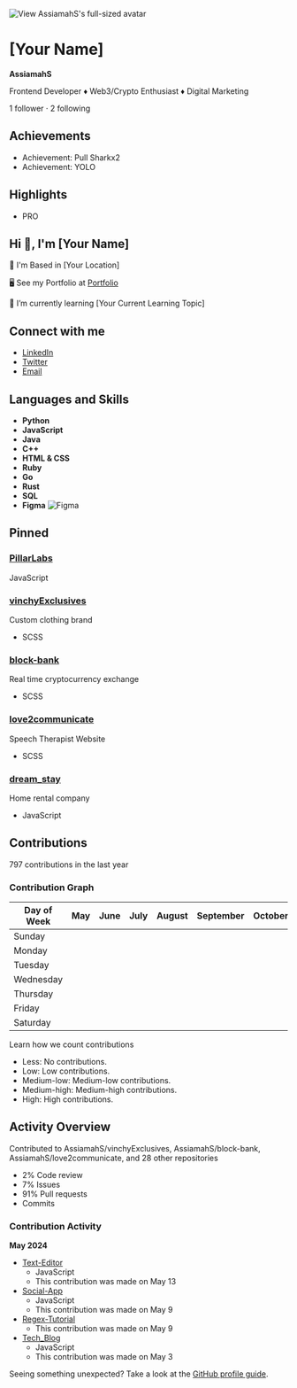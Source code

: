 ![View AssiamahS's full-sized avatar](https://avatars.githubusercontent.com/u/your-username?s=460&v=4)
# [Your Name]
**AssiamahS**

Frontend Developer ♦ Web3/Crypto Enthusiast ♦ Digital Marketing

1 follower · 2 following

## Achievements
- Achievement: Pull Sharkx2
- Achievement: YOLO

## Highlights
- PRO

## Hi 👋, I'm [Your Name]
📍 I'm Based in [Your Location]

🖥️ See my Portfolio at [Portfolio](your-portfolio-url)

💭 I’m currently learning [Your Current Learning Topic]

## Connect with me
- [LinkedIn](https://www.linkedin.com/in/yourprofile)
- [Twitter](https://twitter.com/yourprofile)
- [Email](mailto:youremail@example.com)

## Languages and Skills
- **Python**
- **JavaScript**
- **Java**
- **C++**
- **HTML & CSS**
- **Ruby**
- **Go**
- **Rust**
- **SQL**
- **Figma** ![Figma](https://img.shields.io/badge/-Figma-000?&logo=figma)


## Pinned
### [PillarLabs](https://github.com/AssiamahS/PillarLabs)
JavaScript

### [vinchyExclusives](https://github.com/AssiamahS/vinchyExclusives)
Custom clothing brand
- SCSS

### [block-bank](https://github.com/AssiamahS/block-bank)
Real time cryptocurrency exchange
- SCSS

### [love2communicate](https://github.com/AssiamahS/love2communicate)
Speech Therapist Website
- SCSS

### [dream_stay](https://github.com/AssiamahS/dream_stay)
Home rental company
- JavaScript

## Contributions
797 contributions in the last year

### Contribution Graph
| Day of Week | May  | June | July | August | September | October | November | December | January | February | March | April | May  |
|-------------|------|------|------|--------|-----------|---------|----------|----------|---------|----------|-------|-------|------|
| Sunday      |      |      |      |        |           |         |          |          |         |          |       |       |      |
| Monday      |      |      |      |        |           |         |          |          |         |          |       |       |      |
| Tuesday     |      |      |      |        |           |         |          |          |         |          |       |       |      |
| Wednesday   |      |      |      |        |           |         |          |          |         |          |       |       |      |
| Thursday    |      |      |      |        |           |         |          |          |         |          |       |       |      |
| Friday      |      |      |      |        |           |         |          |          |         |          |       |       |      |
| Saturday    |      |      |      |        |           |         |          |          |         |          |       |       |      |

Learn how we count contributions
- Less: No contributions.
- Low: Low contributions.
- Medium-low: Medium-low contributions.
- Medium-high: Medium-high contributions.
- High: High contributions.

## Activity Overview
Contributed to AssiamahS/vinchyExclusives, AssiamahS/block-bank, AssiamahS/love2communicate, and 28 other repositories
- 2% Code review
- 7% Issues
- 91% Pull requests
- Commits

### Contribution Activity
**May 2024**
- [Text-Editor](https://github.com/AssiamahS/Text-Editor)
  - JavaScript
  - This contribution was made on May 13
- [Social-App](https://github.com/AssiamahS/Social-App)
  - JavaScript
  - This contribution was made on May 9
- [Regex-Tutorial](https://github.com/AssiamahS/Regex-Tutorial)
  - This contribution was made on May 9
- [Tech_Blog](https://github.com/AssiamahS/Tech_Blog)
  - JavaScript
  - This contribution was made on May 3

Seeing something unexpected? Take a look at the [GitHub profile guide](https://docs.github.com/en/github/setting-up-and-managing-your-github-profile).
